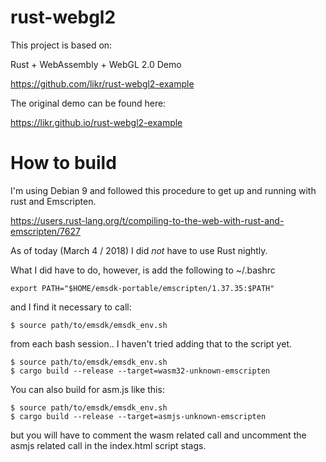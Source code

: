 # rust-webgl2

This project is based on:

Rust + WebAssembly + WebGL 2.0 Demo

https://github.com/likr/rust-webgl2-example

The original demo can be found here:

https://likr.github.io/rust-webgl2-example


# How to build
I'm using Debian 9 and followed this procedure to get up and running with
rust and Emscripten.  

https://users.rust-lang.org/t/compiling-to-the-web-with-rust-and-emscripten/7627

As of today (March 4 / 2018) I did _not_ have to use Rust nightly.

What I did have to do, however, is add the following to ~/.bashrc

```console
export PATH="$HOME/emsdk-portable/emscripten/1.37.35:$PATH"
```

and I find it necessary to call:
```console
$ source path/to/emsdk/emsdk_env.sh
```
from each bash session.. I haven't tried adding that to the script yet.

```console
$ source path/to/emsdk/emsdk_env.sh
$ cargo build --release --target=wasm32-unknown-emscripten
```

You can also build for asm.js like this:

```console
$ source path/to/emsdk/emsdk_env.sh
$ cargo build --release --target=asmjs-unknown-emscripten
```

but you will have to comment the wasm related call and uncomment the asmjs related call in
the index.html script stags.


